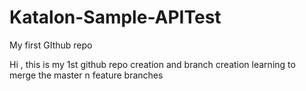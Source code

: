 # Katalon-Sample-APITest
My first GIthub repo


Hi , this is my 1st github repo creation and branch creation
learning to merge the master n feature branches 

